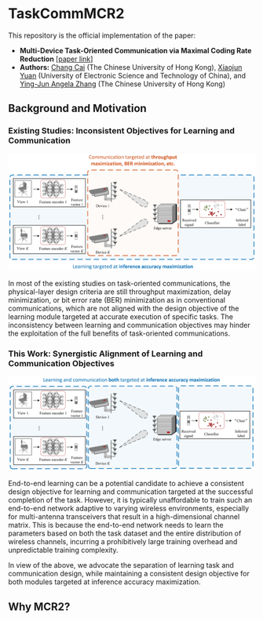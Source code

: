 # TaskCommMCR2
This repository is the official implementation of the paper:

- **Multi-Device Task-Oriented Communication via Maximal Coding Rate Reduction** [[paper link](https://arxiv.org/abs/2309.02888)]
- **Authors:** [Chang Cai](https://chang-cai.github.io/) (The Chinese University of Hong Kong), [Xiaojun Yuan](https://scholar.google.com/citations?user=o6W_m00AAAAJ&hl=en) (University of Electronic Science and Technology of China), and [Ying-Jun Angela Zhang](https://staff.ie.cuhk.edu.hk/~yjzhang/) (The Chinese University of Hong Kong)

## Background and Motivation

### Existing Studies: Inconsistent Objectives for Learning and Communication

<p align="center">
    <img src="inconsistent_system_model.png" width="700"\>
</p>
<p align="center">

In most of the existing studies on task-oriented communications, the physical-layer design criteria are still throughput maximization, delay minimization, or bit error rate (BER) minimization as in conventional communications, which are not aligned with the design objective of the learning module targeted at accurate execution of specific tasks.
The inconsistency between learning and communication objectives may hinder the exploitation of the full benefits of task-oriented communications.

### This Work: Synergistic Alignment of Learning and Communication Objectives

<p align="center">
    <img src="consistent_system_model.png" width="700"\>
</p>
<p align="center">

End-to-end learning can be a potential candidate to achieve a consistent design objective for learning and communication targeted at the successful completion of the task.
However, it is typically unaffordable to train such an end-to-end network adaptive to varying wireless environments, especially for multi-antenna transceivers that result in a high-dimensional channel matrix.
This is because the end-to-end network needs to learn the parameters based on both the task dataset and the entire distribution of wireless channels, incurring a prohibitively large training overhead and unpredictable training complexity.

In view of the above, we advocate the separation of learning task and communication design, while maintaining a consistent design objective for both modules targeted at inference accuracy maximization.

## Why MCR2?
